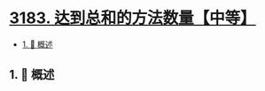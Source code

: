 # [3183. 达到总和的方法数量【中等】](https://github.com/Tdahuyou/TNotes.leetcode/tree/main/notes/3183.%20%E8%BE%BE%E5%88%B0%E6%80%BB%E5%92%8C%E7%9A%84%E6%96%B9%E6%B3%95%E6%95%B0%E9%87%8F%E3%80%90%E4%B8%AD%E7%AD%89%E3%80%91)

<!-- region:toc -->

- [1. 📝 概述](#1--概述)

<!-- endregion:toc -->

## 1. 📝 概述
